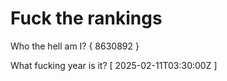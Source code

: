 # Fuck the rankings

Who the hell am I?
{ 8630892 }

What fucking year is it?
[ 2025-02-11T03:30:00Z ]

